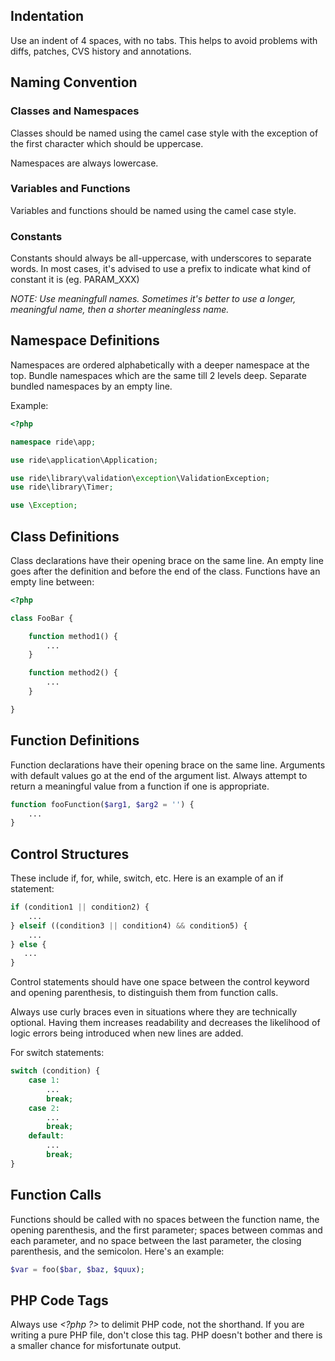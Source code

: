 ## Indentation

Use an indent of 4 spaces, with no tabs. 
This helps to avoid problems with diffs, patches, CVS history and annotations.

## Naming Convention

### Classes and Namespaces

Classes should be named using the camel case style with the exception of the first character which should be uppercase.

Namespaces are always lowercase.

### Variables and Functions

Variables and functions should be named using the camel case style.

### Constants

Constants should always be all-uppercase, with underscores to separate words. 
In most cases, it's advised to use a prefix to indicate what kind of constant it is (eg. PARAM_XXX)

_NOTE: Use meaningfull names. Sometimes it's better to use a longer, meaningful name, then a shorter meaningless name._

## Namespace Definitions

Namespaces are ordered alphabetically with a deeper namespace at the top. 
Bundle namespaces which are the same till 2 levels deep. 
Separate bundled namespaces by an empty line.

Example:

```php
<?php

namespace ride\app;

use ride\application\Application;

use ride\library\validation\exception\ValidationException;
use ride\library\Timer;

use \Exception;
```

## Class Definitions

Class declarations have their opening brace on the same line. 
An empty line goes after the definition and before the end of the class. 
Functions have an empty line between:

```php
<?php

class FooBar {

    function method1() {
        ...
    }

    function method2() {
        ...
    }

}
```

## Function Definitions

Function declarations have their opening brace on the same line. 
Arguments with default values go at the end of the argument list. 
Always attempt to return a meaningful value from a function if one is appropriate.

```php
function fooFunction($arg1, $arg2 = '') {
    ...
}
```

## Control Structures

These include if, for, while, switch, etc. 
Here is an example of an if statement:

```php
if (condition1 || condition2) {
    ...
} elseif ((condition3 || condition4) && condition5) {
    ...
} else {
   ...
}
```

Control statements should have one space between the control keyword and opening parenthesis, to distinguish them from function calls.

Always use curly braces even in situations where they are technically optional. 
Having them increases readability and decreases the likelihood of logic errors being introduced when new lines are added.

For switch statements:

```php
switch (condition) {
    case 1:
        ...
        break;
    case 2:
        ...
        break;
    default:
        ...
        break;
}
```

## Function Calls

Functions should be called with no spaces between the function name, the opening parenthesis, and the first parameter; spaces between commas and each parameter, and no space between the last parameter, the closing parenthesis, and the semicolon. 
Here's an example:

```php
$var = foo($bar, $baz, $quux);
```

## PHP Code Tags

Always use _&lt;?php ?>_ to delimit PHP code, not the _<? ?>_ shorthand. 
If you are writing a pure PHP file, don't close this tag. 
PHP doesn't bother and there is a smaller chance for misfortunate output.
